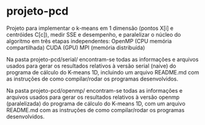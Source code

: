 # projeto-pcd
Projeto para implementar o k-means em 1 dimensão (pontos X[i] e centróides C[c]), medir SSE e desempenho, e paralelizar o núcleo do algoritmo em três etapas independentes:  OpenMP (CPU memória compartilhada) CUDA (GPU) MPI (memória distribuída)

Na pasta projeto-pcd/serial/ encontram-se todas as informações e arquivos usados para gerar os resultados relativos à versão serial (naive) do programa de cálculo do K-means 1D, incluindo um arquivo README.md com as instruções de como compilar/rodar os programas desenvolvidos.

Na pasta projeto-pcd/openmp/ encontram-se todas as informações e arquivos usados para gerar os resultados relativos à versão openmp (paralelizada) do programa de cálculo do K-means 1D, com um arquivo README.md com as instruções de como compilar/rodar os programas desenvolvidos.
